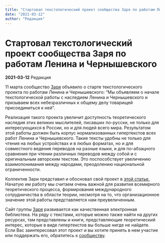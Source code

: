 ```yaml
---
title: "Стартовал текстологический проект сообщества Заря по работам Ленина и Чернышевского"
date: "2021-03-12"
author: "Редакция"
---
```


# Стартовал текстологический проект сообщества Заря по работам Ленина и Чернышевского

**2021-03-12** Редакция

11 марта сообщество [Заря](https://zarya.xyz/) объявило о старте текстологического проекта по работам Ленина и Чернышевского: “Мы объявляем о начале текстологической работы с наследием Ленина и Чернышевского и призываем всех небезразличных к общему делу товарищей присоединиться к ней”.

Реализация такого проекта увеличит доступность теоретического наследия этих великих мыслителей, писавших по-русски, не только для интересующихся в России, но и для людей всего мира. Результатом этой работы должен быть корпус нормализованных гипертекстов всех работ Ленина и Чернышевского. Такие тексты удобны не только для чтения на любых устройствах и в любых форматах, но и для совместного ведения переводов на разные языки, и для по-абзацного сравнения при чтении различных переводов между собой и с оригинальным авторским текстом. Это поспособствует увеличению взаимопонимания между народами, преодолению национальной ограниченности.

Коллектив Зари представил и обосновал свой проект в [этой статье.](https://vk.com/@zarya_xyz-tekstologiya-i-iskry) Начатую им работу мы считаем очень важной для развития всемирного теоретического процесса, формирования международного сотрудничества в области теории, несмотря на то, что организационное значение этой работы представляется нам преувеличенным.

Сайт группы [Заря](https://zarya.xyz/) развивается как качественная электронная библиотека. На ряду с текстами, которые можно также найти на других ресурсах, там представлены и книги, представляющие теоретический интерес, которые в виде гипертекстов вы больше нигде не найдете. Если Вас заинтересовал этот проект и вы хотите принять в нем участие или поддержать его, обратитесь к [сообществу](https://vk.com/zarya_xyz).